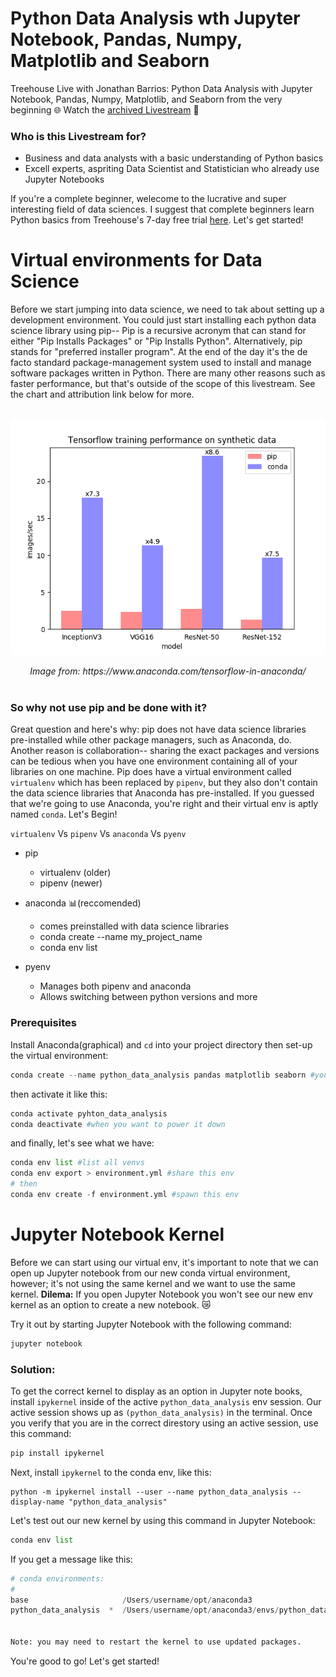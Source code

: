 # Python Data Analysis wth Jupyter Notebook, Pandas, Numpy, Matplotlib and Seaborn

Treehouse Live with Jonathan Barrios: Python Data Analysis with Jupyter Notebook, Pandas, Numpy, Matplotlib, and Seaborn from the very beginning 🌐 Watch the [archived Livestream](https://join.teamtreehouse.com/treehouse-live/) 🍿

### Who is this Livestream for?
- Business and data analysts with a basic understanding of Python basics
- Excell experts, aspriting Data Scientist and Statistician who already use Jupyter Notebooks

If you're a complete beginner, welecome to the lucrative and super interesting field of data sciences. I suggest that complete beginners learn Python basics from Treehouse's 7-day free trial [here](https://teamtreehouse.com/subscribe/). Let's get started!

# Virtual environments for Data Science
Before we start jumping into data science, we need to tak about setting up a development environment. You could just start installing each python data science library using pip-- Pip is a recursive acronym that can stand for either "Pip Installs Packages" or "Pip Installs Python". Alternatively, pip stands for "preferred installer program". At the end of the day it's the de facto standard package-management system used to install and manage software packages written in Python. There are many other reasons such as faster performance, but that's outside of the scope of this livestream. See the chart and attribution link below for more.

<p align="center">
<br>
<img align="center" src="img/tensor_data.png")><br><br>
<em>Image from: https://www.anaconda.com/tensorflow-in-anaconda/</em><br><br>
</p>


### So why not use pip and be done with it?

Great question and here's why: pip does not have data science libraries pre-installed while other package managers, such as Anaconda, do. Another reason is collaboration-- sharing the exact packages and versions can be tedious when you have one environment containing all of your libraries on one machine. Pip does have a virtual environment called `virtualenv` which has been replaced by `pipenv`, but they also don't contain the data science libraries that Anaconda has pre-installed. If you guessed that we're going to use Anaconda, you're right and their virtual env is aptly named `conda`. Let's Begin!

`virtualenv` Vs `pipenv` Vs `anaconda` Vs `pyenv`
- pip 
    - virtualenv (older)
    - pipenv (newer)
- anaconda 📊(reccomended)
    - comes preinstalled with data science libraries
    - conda create --name my_project_name
    - conda env list

- pyenv
    - Manages both pipenv and anaconda
    - Allows switching between python versions and more

### Prerequisites
Install Anaconda(graphical) and `cd` into your project directory then set-up the virtual environment:
```python
conda create --name python_data_analysis pandas matplotlib seaborn #you could add django
```
then activate it like this:
```python
conda activate pyhton_data_analysis
conda deactivate #when you want to power it down
```
and finally, let's see what we have:
```python
conda env list #list all venvs
conda env export > environment.yml #share this env
# then
conda env create -f environment.yml #spawn this env
```
# Jupyter Notebook Kernel
Before we can start using our virtual env, it's important to note that we can open up Jupyter notebook from our new conda virtual environment, however; it's not using the same kernel and we want to use the same kernel. **Dilema:** If you open Jupyter Notebook you won't see our new env kernel as an option to create a new notebook. 😿

Try it out by starting Jupyter Notebook with the following command:
```python
jupyter notebook
```
### Solution:
To get the correct kernel to display as an option in Jupyter note books, install `ipykernel` inside of the active `python_data_analysis` env session. Our active session shows up as `(python_data_analysis)` in the terminal. Once you verify that you are in the correct direstory using an active session, use this command:
```python
pip install ipykernel
```

Next, install `ipykernel` to the conda env, like this:
```pyhton
python -m ipykernel install --user --name python_data_analysis --display-name "python_data_analysis"
```

Let's test out our new kernel by using this command in Jupyter Notebook:
```python
conda env list
```
If you get a message like this:
```python
# conda environments:
#
base                     /Users/username/opt/anaconda3
python_data_analysis  *  /Users/username/opt/anaconda3/envs/python_data_analysis


Note: you may need to restart the kernel to use updated packages.
```

You're good to go! Let's get started!
